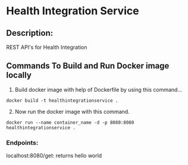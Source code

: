 # Health Integration Service

## Description:
 REST API's for Health Integration

## Commands To Build and Run Docker image locally
1. Build docker image with help of Dockerfile by using this command...
```
docker build -t healthintegrationservice .
```

2. Now run the docker image with this command.

```
docker run --name container_name -d -p 8080:8080 healthintegrationservice .
```


### Endpoints:
localhost:8080/get: returns hello world